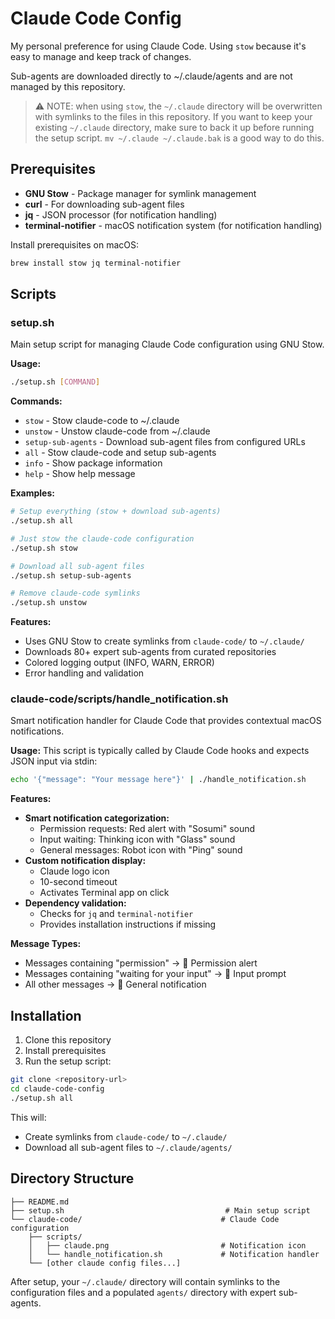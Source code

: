 # Claude Code Config

My personal preference for using Claude Code.
Using `stow` because it's easy to manage and keep track of changes.

Sub-agents are downloaded directly to ~/.claude/agents and are not managed by this repository.

> ⚠️ NOTE: when using `stow`, the `~/.claude` directory will be overwritten with symlinks to the files in this repository.
> If you want to keep your existing `~/.claude` directory, make sure to back it up before running the setup script.
> `mv ~/.claude ~/.claude.bak` is a good way to do this.

## Prerequisites

- **GNU Stow** - Package manager for symlink management
- **curl** - For downloading sub-agent files
- **jq** - JSON processor (for notification handling)
- **terminal-notifier** - macOS notification system (for notification handling)

Install prerequisites on macOS:
```bash
brew install stow jq terminal-notifier
```

## Scripts

### setup.sh

Main setup script for managing Claude Code configuration using GNU Stow.

**Usage:**
```bash
./setup.sh [COMMAND]
```

**Commands:**
- `stow` - Stow claude-code to ~/.claude
- `unstow` - Unstow claude-code from ~/.claude  
- `setup-sub-agents` - Download sub-agent files from configured URLs
- `all` - Stow claude-code and setup sub-agents
- `info` - Show package information
- `help` - Show help message

**Examples:**
```bash
# Setup everything (stow + download sub-agents)
./setup.sh all

# Just stow the claude-code configuration
./setup.sh stow

# Download all sub-agent files
./setup.sh setup-sub-agents

# Remove claude-code symlinks
./setup.sh unstow
```

**Features:**
- Uses GNU Stow to create symlinks from `claude-code/` to `~/.claude/`
- Downloads 80+ expert sub-agents from curated repositories
- Colored logging output (INFO, WARN, ERROR)
- Error handling and validation

### claude-code/scripts/handle_notification.sh

Smart notification handler for Claude Code that provides contextual macOS notifications.

**Usage:**
This script is typically called by Claude Code hooks and expects JSON input via stdin:
```bash
echo '{"message": "Your message here"}' | ./handle_notification.sh
```

**Features:**
- **Smart notification categorization:**
  - Permission requests: Red alert with "Sosumi" sound
  - Input waiting: Thinking icon with "Glass" sound  
  - General messages: Robot icon with "Ping" sound
- **Custom notification display:**
  - Claude logo icon
  - 10-second timeout
  - Activates Terminal app on click
- **Dependency validation:**
  - Checks for `jq` and `terminal-notifier`
  - Provides installation instructions if missing

**Message Types:**
- Messages containing "permission" → 🚨 Permission alert
- Messages containing "waiting for your input" → 💭 Input prompt
- All other messages → 🤖 General notification

## Installation

1. Clone this repository
2. Install prerequisites
3. Run the setup script:

```bash
git clone <repository-url>
cd claude-code-config
./setup.sh all
```

This will:
- Create symlinks from `claude-code/` to `~/.claude/`
- Download all sub-agent files to `~/.claude/agents/`

## Directory Structure

```
├── README.md
├── setup.sh                                    # Main setup script
└── claude-code/                               # Claude Code configuration
    ├── scripts/
    │   ├── claude.png                         # Notification icon
    │   └── handle_notification.sh             # Notification handler
    └── [other claude config files...]
```

After setup, your `~/.claude/` directory will contain symlinks to the configuration files and a populated `agents/` directory with expert sub-agents.
